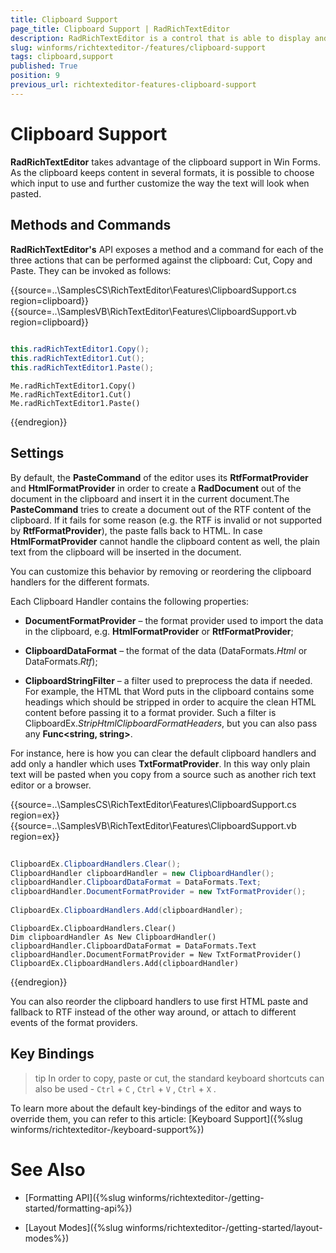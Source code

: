 ```yaml
---
title: Clipboard Support
page_title: Clipboard Support | RadRichTextEditor
description: RadRichTextEditor is a control that is able to display and edit rich-text content including formatted text arranged in pages, paragraphs, spans (runs), tables, etc.
slug: winforms/richtexteditor-/features/clipboard-support
tags: clipboard,support
published: True
position: 9
previous_url: richtexteditor-features-clipboard-support
---
```


# Clipboard Support

__RadRichTextEditor__ takes advantage of the clipboard support in Win Forms. As the clipboard keeps content in several formats, it is possible to choose which input to use and further customize the way the text will look when pasted.     

## Methods and Commands

__RadRichTextEditor's__ API exposes a method and a command for each of the three actions that can be performed against the clipboard: Cut, Copy and Paste. They can be invoked as follows:

{{source=..\SamplesCS\RichTextEditor\Features\ClipboardSupport.cs region=clipboard}} 
{{source=..\SamplesVB\RichTextEditor\Features\ClipboardSupport.vb region=clipboard}} 

````C#
            
this.radRichTextEditor1.Copy();
this.radRichTextEditor1.Cut();
this.radRichTextEditor1.Paste();

````
````VB.NET
Me.radRichTextEditor1.Copy()
Me.radRichTextEditor1.Cut()
Me.radRichTextEditor1.Paste()

````

{{endregion}}

## Settings

By default, the __PasteCommand__ of the editor uses its __RtfFormatProvider__ and  __HtmlFormatProvider__ in order to create a **RadDocument** out of the document in the clipboard and insert it in the current document.The **PasteCommand** tries to create a document out of the RTF content of the clipboard. If it fails for some reason (e.g. the RTF is invalid or not supported by **RtfFormatProvider**), the paste falls back to HTML. In case **HtmlFormatProvider** cannot handle the clipboard content as well, the plain text from the clipboard will be inserted in the document.
          
You can customize this behavior by removing or reordering the clipboard handlers for the different formats.

Each Clipboard Handler contains the following properties:

* __DocumentFormatProvider__ – the format provider used to import the data in the clipboard, e.g. **HtmlFormatProvider** or **RtfFormatProvider**;

* __ClipboardDataFormat__ – the format of the data (DataFormats.*Html* or DataFormats.*Rtf*);

* __ClipboardStringFilter__ – a filter used to preprocess the data if needed. For example, the HTML that Word puts in the clipboard contains some headings which should be stripped in order to acquire the clean HTML content before passing it to a format provider. Such a filter is ClipboardEx.*StripHtmlClipboardFormatHeaders*, but you can also pass any **Func<string, string>**.
     
For instance, here is how you can clear the default clipboard handlers and add only a handler which uses __TxtFormatProvider__. In this way only plain text will be pasted when you copy from a source such as another rich text editor or a browser.

{{source=..\SamplesCS\RichTextEditor\Features\ClipboardSupport.cs region=ex}} 
{{source=..\SamplesVB\RichTextEditor\Features\ClipboardSupport.vb region=ex}} 

````C#
            
ClipboardEx.ClipboardHandlers.Clear();
ClipboardHandler clipboardHandler = new ClipboardHandler();
clipboardHandler.ClipboardDataFormat = DataFormats.Text;
clipboardHandler.DocumentFormatProvider = new TxtFormatProvider();
    
ClipboardEx.ClipboardHandlers.Add(clipboardHandler);

````
````VB.NET
ClipboardEx.ClipboardHandlers.Clear()
Dim clipboardHandler As New ClipboardHandler()
clipboardHandler.ClipboardDataFormat = DataFormats.Text
clipboardHandler.DocumentFormatProvider = New TxtFormatProvider()
ClipboardEx.ClipboardHandlers.Add(clipboardHandler)

````

{{endregion}} 

You can also reorder the clipboard handlers to use first HTML paste and fallback to RTF instead of the other way around, or attach to different events of the format providers.

## Key Bindings

>tip In order to copy, paste or cut, the standard keyboard shortcuts can also be used - `Ctrl` + `C` , `Ctrl` + `V` , `Ctrl` + `X` .
>

To learn more about the default key-bindings of the editor and ways to override them, you can refer to this article: [Keyboard Support]({%slug winforms/richtexteditor-/keyboard-support%})

# See Also

 * [Formatting API]({%slug winforms/richtexteditor-/getting-started/formatting-api%})

 * [Layout Modes]({%slug winforms/richtexteditor-/getting-started/layout-modes%})

